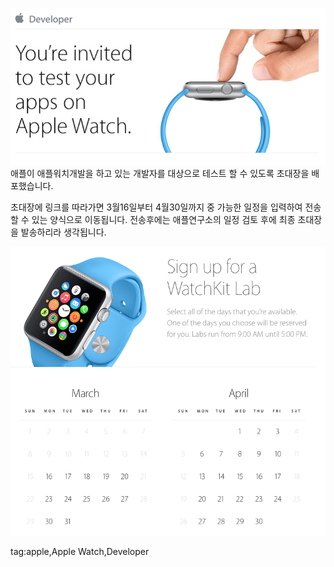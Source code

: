 ![apple watch developer invite](/images/posts/apple_watch_developer_invite_01.png)
애플이 애플워치개발을 하고 있는 개발자를 대상으로 테스트 할 수 있도록 초대장을 배포했습니다.

초대장에 링크를 따라가면 3월16일부터 4월30일까지 중 가능한 일정을 입력하여 전송할 수 있는 양식으로 이동됩니다. 전송후에는 애플연구소의 일정 검토 후에 최종 초대장을 발송하리라 생각됩니다.

![apple watch developer invite](/images/posts/apple_watch_developer_invite_02.png)

tag:apple,Apple Watch,Developer